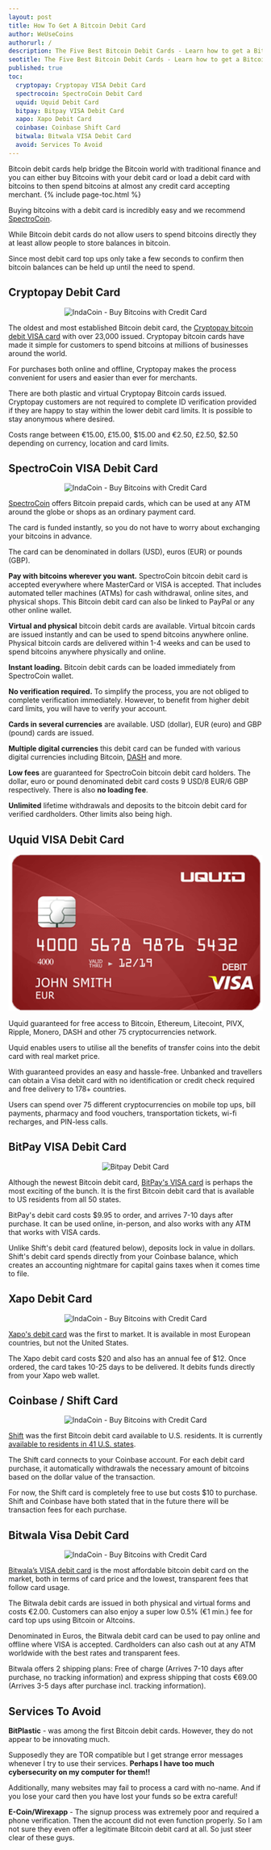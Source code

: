 ```yaml
---
layout: post
title: How To Get A Bitcoin Debit Card
author: WeUseCoins
authorurl: /
description: The Five Best Bitcoin Debit Cards - Learn how to get a Bitcoin debit card which makes spending bitcoins at any merchant easy.
seotitle: The Five Best Bitcoin Debit Cards - Learn how to get a Bitcoin debit card which makes spending bitcoins at any merchant easy.
published: true
toc:
  cryptopay: Cryptopay VISA Debit Card
  spectrocoin: SpectroCoin Debit Card
  uquid: Uquid Debit Card
  bitpay: Bitpay VISA Debit Card
  xapo: Xapo Debit Card
  coinbase: Coinbase Shift Card
  bitwala: Bitwala VISA Debit Card
  avoid: Services To Avoid
---
```

<p>Bitcoin debit cards help bridge the Bitcoin world with traditional finance and you can either buy Bitcoins with your debit card or load a debit card with bitcoins to then spend bitcoins at almost any credit card accepting merchant.
{% include page-toc.html %}
<p>Buying bitcoins with a debit card is incredibly easy and we recommend <a href="http://geni.us/spectrocoin">SpectroCoin</a>.
<p>While Bitcoin debit cards do not allow users to spend bitcoins directly they at least allow people to store balances in bitcoin.
<p>Since most debit card top ups only take a few seconds to confirm then bitcoin balances can be held up until the need to spend.

<p><h2 id="cryptopay">Cryptopay Debit Card</h2>
<p><center><img src="/images/cryptopay-debit-card.png" alt="IndaCoin - Buy Bitcoins with Credit Card"/></center>
<p>The oldest and most established Bitcoin debit card, the <a href="http://geni.us/cryptopay">Cryptopay bitcoin debit VISA card</a> with over 23,000 issued. Cryptopay bitcoin cards have made it simple for customers to spend bitcoins at millions of businesses around the world.
<p>For purchases both online and offline, Cryptopay makes the process convenient for users and easier than ever for merchants.
<p>There are both plastic and virtual Cryptopay Bitcoin cards issued. Cryptopay customers are not required to complete ID verification provided if they are happy to stay within the lower debit card limits. It is possible to stay anonymous where desired.
<p>Costs range between €15.00, £15.00, $15.00 and €2.50, £2.50, $2.50 depending on currency, location and card limits.

<p><h2 id="spectrocoin">SpectroCoin VISA Debit Card</h2>

<p><center><img src="/images/spectrocoin-debit-card.png" alt="IndaCoin - Buy Bitcoins with Credit Card"/></center>
<p><a href="http://geni.us/spectrocoin">SpectroCoin</a> offers Bitcoin prepaid cards, which can be used at any ATM around the globe or shops as an ordinary payment card.
<p>The card is funded instantly, so you do not have to worry about exchanging your bitcoins in advance.
<p>The card can be denominated in dollars (USD), euros (EUR) or pounds (GBP).
<p><strong>Pay with bitcoins wherever you want.</strong> SpectroCoin bitcoin debit card is accepted everywhere where MasterCard or VISA is accepted. That includes automated teller machines (ATMs) for cash withdrawal, online sites, and physical shops. This Bitcoin debit card can also be linked to PayPal or any other online wallet.
<p><strong>Virtual and physical</strong> bitcoin debit cards are available. Virtual bitcoin cards are issued instantly and can be used to spend bitcoins anywhere online. Physical bitcoin cards are delivered within 1-4 weeks and can be used to spend bitcoins anywhere physically and online.
<p><strong>Instant loading.</strong> Bitcoin debit cards can be loaded immediately from SpectroCoin wallet.
<p><strong>No verification required.</strong> To simplify the process, you are not obliged to complete verification immediately. However, to benefit from higher debit card limits, you will have to verify your account.
<p><strong>Cards in several currencies</strong> are available. USD (dollar), EUR (euro) and GBP (pound) cards are issued.
<p><strong>Multiple digital currencies</strong> this debit card can be funded with various digital currencies including Bitcoin, <a href="/what-is-dash/">DASH</a> and more.
<p><strong>Low fees</strong> are guaranteed for SpectroCoin bitcoin debit card holders. The dollar, euro or pound denominated debit card costs 9 USD/8 EUR/6 GBP respectively. There is also <strong>no loading fee</strong>.
<p><strong>Unlimited</strong> lifetime withdrawals and deposits to the bitcoin debit card for verified cardholders. Other limits also being high.

<p><h2 id="uquid">Uquid VISA Debit Card</h2>
<p><center><img src="/images/uquid-debit-card.png" alt="Uquid Debit Card"/></center>
<p>Uquid guaranteed for free access to Bitcoin, Ethereum, Litecoint, PIVX, Ripple, Monero, DASH and other 75 cryptocurrencies network.
<p>Uquid enables users to utilise all the benefits of transfer coins into the debit card with real market price.
<p>With guaranteed provides an easy and hassle-free. Unbanked and travellers can obtain a Visa debit card with no identification or credit check required and free delivery to 178+ countries.
<p>Users can spend over 75 different cryptocurrencies on mobile top ups, bill payments, pharmacy and food vouchers, transportation tickets, wi-fi recharges, and PIN-less calls.

<p><h2 id="bitpay">BitPay VISA Debit Card</h2>

<p><center><img src="/images/bitpay-debit.png" alt="Bitpay Debit Card"/></center>
<p>Although the newest Bitcoin debit card, <a href="https://bitpay.com/visa/">BitPay's VISA card</a> is perhaps the most exciting of the bunch. It is the first Bitcoin debit card that is available to US residents from all 50 states.
<p>BitPay's debit card costs $9.95 to order, and arrives 7-10 days after purchase. It can be used online, in-person, and also works with any ATM that works with VISA cards.
<p>Unlike Shift's debit card (featured below), deposits lock in value in dollars. Shift's debit card spends directly from your Coinbase balance, which creates an accounting nightmare for capital gains taxes when it comes time to file. 

<p><h2 id="xapo">Xapo Debit Card</h2>

<p><center><img src="/images/xapo-debit.jpg" alt="IndaCoin - Buy Bitcoins with Credit Card"/></center>
<p><a href="https://xapo.com/card/">Xapo's debit card</a> was the first to market. It is available in most European countries, but not the United States.
<p>The Xapo debit card costs $20 and also has an annual fee of $12. Once ordered, the card takes 10-25 days to be delivered. It debits funds directly from your Xapo web wallet.

<p><h2 id="coinbase">Coinbase / Shift Card</h2>

<p><center><img src="/images/shift-debit.jpg" alt="IndaCoin - Buy Bitcoins with Credit Card"/></center>
<p><a href="https://www.shiftpayments.com/">Shift</a> was the first Bitcoin debit card available to U.S. residents. It is currently <a href="https://support.coinbase.com/customer/portal/articles/2228646">available to residents in 41 U.S. states</a>.
<p>The Shift card connects to your Coinbase account. For each debit card purchase, it automatically withdrawals the necessary amount of bitcoins based on the dollar value of the transaction.
<p>For now, the Shift card is completely free to use but costs $10 to purchase. Shift and Coinbase have both stated that in the future there will be transaction fees for each purchase.

<p><h2 id="bitwala">Bitwala Visa Debit Card</h2>

<p><center><img src="/images/bitwala-debit-card.jpg" alt="IndaCoin - Buy Bitcoins with Credit Card"/></center>
<p><a href="https://www.bitwala.io/card/">Bitwala’s VISA debit card</a> is the most affordable bitcoin debit card on the market, both in terms of card price and the lowest, transparent fees that follow card usage.
<p>The Bitwala debit cards are issued in both physical and virtual forms and costs €2.00. Customers can also enjoy a super low 0.5% (€1 min.) fee for card top ups using Bitcoin or Altcoins.
<p>Denominated in Euros, the Bitwala debit card can be used to pay online and offline where VISA is accepted. Cardholders can also cash out at any ATM worldwide with the best rates and transparent fees.
<p>Bitwala offers 2 shipping plans: Free of charge (Arrives 7-10 days after purchase, no tracking information) and express shipping that costs €69.00 (Arrives 3-5 days after purchase incl. tracking information). 

<p><h2 id="avoid">Services To Avoid</h2>
<p><b>BitPlastic</b> - was among the first Bitcoin debit cards. However, they do not appear to be innovating much.
<p>Supposedly they are TOR compatible but I get strange error messages whenever I try to use their services. <b>Perhaps I have too much cybersecurity on my computer for them!!</b>
<p>Additionally, many websites may fail to process a card with no-name. And if you lose your card then you have lost your funds so be extra careful!
<p><b>E-Coin/Wirexapp</b> - The signup process was extremely poor and required a phone verification. Then the account did not even function properly. So I am not sure they even offer a legitimate Bitcoin debit card at all. So just steer clear of these guys.
